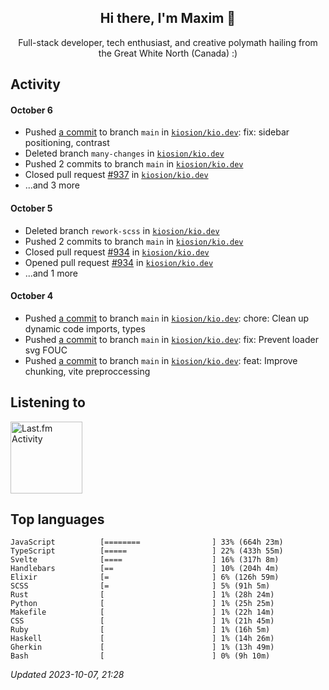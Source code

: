 <!-- deno-fmt-ignore-file -->
<div align="center">
  <h2>Hi there, I'm Maxim 👋</h2>
  <p>Full-stack developer, tech enthusiast, and creative polymath hailing from the Great White North (Canada) :)</p>
</div>


## Activity


#### October 6
* Pushed [a commit](https://github.com/kiosion/kio.dev/commit/9fc12bbbacd2237402651b585ee9975c328bbe79) to branch `main` in [`kiosion/kio.dev`](https://github.com/kiosion/kio.dev): fix: sidebar positioning, contrast
* Deleted branch `many-changes` in [`kiosion/kio.dev`](https://github.com/kiosion/kio.dev)
* Pushed 2 commits to branch `main` in [`kiosion/kio.dev`](https://github.com/kiosion/kio.dev)
* Closed pull request [#937](https://github.com/kiosion/kio.dev/pull/937) in [`kiosion/kio.dev`](https://github.com/kiosion/kio.dev)
* ...and 3 more

#### October 5
* Deleted branch `rework-scss` in [`kiosion/kio.dev`](https://github.com/kiosion/kio.dev)
* Pushed 2 commits to branch `main` in [`kiosion/kio.dev`](https://github.com/kiosion/kio.dev)
* Closed pull request [#934](https://github.com/kiosion/kio.dev/pull/934) in [`kiosion/kio.dev`](https://github.com/kiosion/kio.dev)
* Opened pull request [#934](https://github.com/kiosion/kio.dev/pull/934) in [`kiosion/kio.dev`](https://github.com/kiosion/kio.dev)
* ...and 1 more

#### October 4
* Pushed [a commit](https://github.com/kiosion/kio.dev/commit/ca7a507c92e0cb1bb52b0a7028748e9a27c3716b) to branch `main` in [`kiosion/kio.dev`](https://github.com/kiosion/kio.dev): chore: Clean up dynamic code imports, types
* Pushed [a commit](https://github.com/kiosion/kio.dev/commit/4586240d525f44e435e32ae91fa0284a8ffe4f65) to branch `main` in [`kiosion/kio.dev`](https://github.com/kiosion/kio.dev): fix: Prevent loader svg FOUC
* Pushed [a commit](https://github.com/kiosion/kio.dev/commit/83f310147c73cd117a2bbfd7e08ce394b6e688b2) to branch `main` in [`kiosion/kio.dev`](https://github.com/kiosion/kio.dev): feat: Improve chunking, vite preproccessing


## Listening to


<a href="https://github.com/kiosion/toru">
  <picture>
    <source media="(prefers-color-scheme: dark)" srcset="https://toru.kio.dev/api/v1/kiosion?blur&border_width=0&border_radius=38&theme=nord">
    <source media="(prefers-color-scheme: light)" srcset="https://toru.kio.dev/api/v1/kiosion?blur&border_width=0&border_radius=38&theme=light">
    <img alt="Last.fm Activity" src="https://toru.kio.dev/api/v1/kiosion?blur&border_width=0&border_radius=38" height="115" />
  </picture>
</a>


## Top languages

```
JavaScript          [========                ] 33% (664h 23m)
TypeScript          [=====                   ] 22% (433h 55m)
Svelte              [====                    ] 16% (317h 8m)
Handlebars          [==                      ] 10% (204h 4m)
Elixir              [=                       ] 6% (126h 59m)
SCSS                [=                       ] 5% (91h 5m)
Rust                [                        ] 1% (28h 24m)
Python              [                        ] 1% (25h 25m)
Makefile            [                        ] 1% (22h 14m)
CSS                 [                        ] 1% (21h 45m)
Ruby                [                        ] 1% (16h 5m)
Haskell             [                        ] 1% (14h 26m)
Gherkin             [                        ] 1% (13h 49m)
Bash                [                        ] 0% (9h 10m)
```

_Updated 2023-10-07, 21:28_
